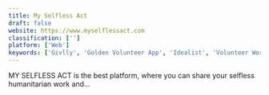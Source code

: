 ```yaml
---
title: My Selfless Act
draft: false 
website: https://www.myselflessact.com
classification: ['']
platform: ['Web']
keywords: ['Givlly', 'Golden Volunteer App', 'Idealist', 'Volunteer World']
---
```

MY SELFLESS ACT is the best platform, where you can share your selfless humanitarian work and...